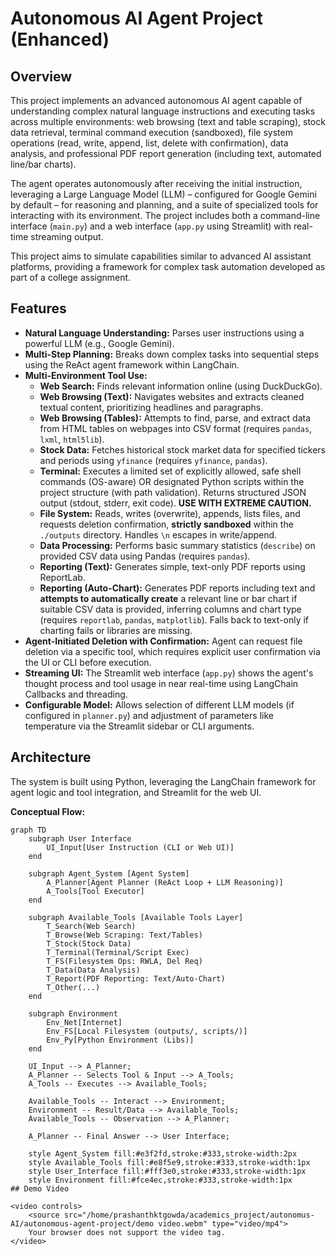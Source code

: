 # Autonomous AI Agent Project (Enhanced)

## Overview

This project implements an advanced autonomous AI agent capable of understanding complex natural language instructions and executing tasks across multiple environments: web browsing (text and table scraping), stock data retrieval, terminal command execution (sandboxed), file system operations (read, write, append, list, delete with confirmation), data analysis, and professional PDF report generation (including text, automated line/bar charts).

The agent operates autonomously after receiving the initial instruction, leveraging a Large Language Model (LLM) – configured for Google Gemini by default – for reasoning and planning, and a suite of specialized tools for interacting with its environment. The project includes both a command-line interface (`main.py`) and a web interface (`app.py` using Streamlit) with real-time streaming output.

This project aims to simulate capabilities similar to advanced AI assistant platforms, providing a framework for complex task automation developed as part of a college assignment.

## Features

*   **Natural Language Understanding:** Parses user instructions using a powerful LLM (e.g., Google Gemini).
*   **Multi-Step Planning:** Breaks down complex tasks into sequential steps using the ReAct agent framework within LangChain.
*   **Multi-Environment Tool Use:**
    *   **Web Search:** Finds relevant information online (using DuckDuckGo).
    *   **Web Browsing (Text):** Navigates websites and extracts cleaned textual content, prioritizing headlines and paragraphs.
    *   **Web Browsing (Tables):** Attempts to find, parse, and extract data from HTML tables on webpages into CSV format (requires `pandas`, `lxml`, `html5lib`).
    *   **Stock Data:** Fetches historical stock market data for specified tickers and periods using `yfinance` (requires `yfinance`, `pandas`).
    *   **Terminal:** Executes a limited set of explicitly allowed, safe shell commands (OS-aware) OR designated Python scripts within the project structure (with path validation). Returns structured JSON output (stdout, stderr, exit code). **USE WITH EXTREME CAUTION.**
    *   **File System:** Reads, writes (overwrite), appends, lists files, and requests deletion confirmation, **strictly sandboxed** within the `./outputs` directory. Handles `\n` escapes in write/append.
    *   **Data Processing:** Performs basic summary statistics (`describe`) on provided CSV data using Pandas (requires `pandas`).
    *   **Reporting (Text):** Generates simple, text-only PDF reports using ReportLab.
    *   **Reporting (Auto-Chart):** Generates PDF reports including text and **attempts to automatically create** a relevant line or bar chart if suitable CSV data is provided, inferring columns and chart type (requires `reportlab`, `pandas`, `matplotlib`). Falls back to text-only if charting fails or libraries are missing.
*   **Agent-Initiated Deletion with Confirmation:** Agent can request file deletion via a specific tool, which requires explicit user confirmation via the UI or CLI before execution.
*   **Streaming UI:** The Streamlit web interface (`app.py`) shows the agent's thought process and tool usage in near real-time using LangChain Callbacks and threading.
*   **Configurable Model:** Allows selection of different LLM models (if configured in `planner.py`) and adjustment of parameters like temperature via the Streamlit sidebar or CLI arguments.

## Architecture

The system is built using Python, leveraging the LangChain framework for agent logic and tool integration, and Streamlit for the web UI.

**Conceptual Flow:**

```mermaid
graph TD
    subgraph User Interface
        UI_Input[User Instruction (CLI or Web UI)]
    end

    subgraph Agent_System [Agent System]
        A_Planner[Agent Planner (ReAct Loop + LLM Reasoning)]
        A_Tools[Tool Executor]
    end

    subgraph Available_Tools [Available Tools Layer]
        T_Search(Web Search)
        T_Browse(Web Scraping: Text/Tables)
        T_Stock(Stock Data)
        T_Terminal(Terminal/Script Exec)
        T_FS(Filesystem Ops: RWLA, Del Req)
        T_Data(Data Analysis)
        T_Report(PDF Reporting: Text/Auto-Chart)
        T_Other(...)
    end

    subgraph Environment
        Env_Net[Internet]
        Env_FS[Local Filesystem (outputs/, scripts/)]
        Env_Py[Python Environment (Libs)]
    end

    UI_Input --> A_Planner;
    A_Planner -- Selects Tool & Input --> A_Tools;
    A_Tools -- Executes --> Available_Tools;

    Available_Tools -- Interact --> Environment;
    Environment -- Result/Data --> Available_Tools;
    Available_Tools -- Observation --> A_Planner;

    A_Planner -- Final Answer --> User Interface;

    style Agent_System fill:#e3f2fd,stroke:#333,stroke-width:2px
    style Available_Tools fill:#e8f5e9,stroke:#333,stroke-width:1px
    style User_Interface fill:#fff3e0,stroke:#333,stroke-width:1px
    style Environment fill:#fce4ec,stroke:#333,stroke-width:1px
## Demo Video

<video controls>
    <source src="/home/prashanthktgowda/academics_project/autonomus-AI/autonomous-agent-project/demo video.webm" type="video/mp4">
    Your browser does not support the video tag.
</video>